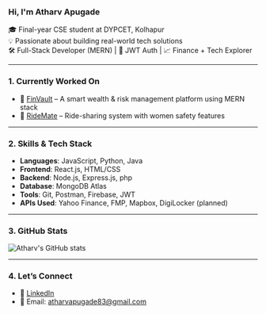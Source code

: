 ### Hi, I'm Atharv Apugade

🎓 Final-year CSE student at DYPCET, Kolhapur  
💡 Passionate about building real-world tech solutions  
🛠️ Full-Stack Developer (MERN) | 🔐 JWT Auth | 📈 Finance + Tech Explorer

---

### 1. Currently Worked On

- 💼 [FinVault](https://github.com/atharvapugade/FinVault) – A smart wealth & risk management platform using MERN stack
- 🛵 [RideMate](https://github.com/atharvapugade/RideMate) – Ride-sharing system with women safety features


---

### 2. Skills & Tech Stack

- **Languages**: JavaScript, Python, Java
- **Frontend**: React.js, HTML/CSS
- **Backend**: Node.js, Express.js, php
- **Database**: MongoDB Atlas
- **Tools**: Git, Postman, Firebase, JWT
- **APIs Used**: Yahoo Finance, FMP, Mapbox, DigiLocker (planned)

---

### 3. GitHub Stats

![Atharv's GitHub stats](https://github-readme-stats.vercel.app/api?username=atharvapugade&show_icons=true&theme=github_dark&count_private=true)

---

### 4. Let’s Connect

- 🔗 [LinkedIn]( https://www.linkedin.com/in/atharv-apugade-27a354285?utm_source=share&utm_campaign=share_via&utm_content=profile&utm_medium=android_app)
- 📧 Email: atharvapugade83@gmail.com
